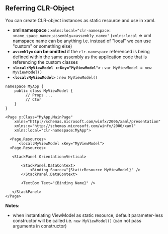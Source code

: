 ## Referring CLR-Object
You can create CLR-object instances as static resource and use in xaml.

* **xml namespace :** `xmlns:local="clr-namespace:<name_space_name>;assembly=<assembly_name>"` (`xmlns:local` => xml namspace name can be anything i.e. instead of "local" we can use "custom" or something else)
* **`assembly=` can be omitted** if the `clr-namespace` referenced is being defined within the same assembly as the application code that is referencing the custom classes
* **`<local:MyViewModel x:Key="MyViewModel">`** : `var MyViewModel = new MyViewModel()`
* **`<local:MyViewModel>`** : `new MyViewModel()`

```
namespace MyApp { 
    public class MyViewModel {  
         // Props ...
         // Ctor 
    }  
}  

<Page x:Class="MyApp.MainPage"  
    xmlns="http://schemas.microsoft.com/winfx/2006/xaml/presentation"   
    xmlns:x="http://schemas.microsoft.com/winfx/2006/xaml"  
    xmlns:local="clr-namespace:MyApp"> 
    
  <Page.Resources>
      <local:MyViewModel xKey="MyViewModel">
  <Page.Resources>
   
   <StackPanel Orientation=Vertical>
   
       <StackPanel.DataContext>
           <Binding Source="{StaticResource MyViewModel}" />
       </StackPanel.DataContext>
       
       <TextBox Text="{Binding Name}" />
       
   </StackPanel>
</Page>  
```

**Notes:**
* when instantiating ViewModel as static resource, default parameter-less constructor will be called i.e. `new MyViewModel()` (can not pass arguments in constructor)

